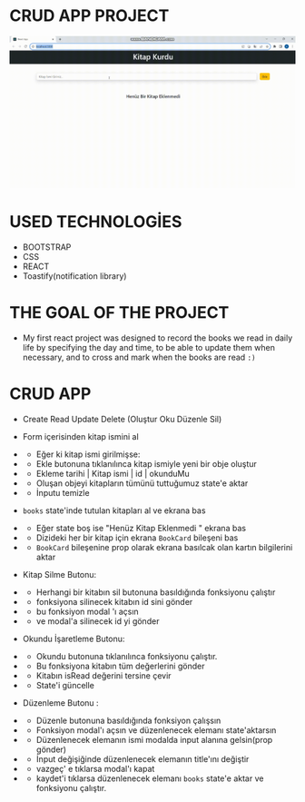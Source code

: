 # CRUD APP PROJECT
![VİEW GİF](crud-app-project.gif)

# USED TECHNOLOGİES
- BOOTSTRAP
- CSS
- REACT
- Toastify(notification library)

# THE GOAL OF THE PROJECT
- My first react project was designed to record the books we read in daily life by specifying the day and time, to be able to update them when necessary, and to cross and mark when the books are read `:)`



# CRUD APP 

* Create Read Update Delete (Oluştur Oku Düzenle Sil)

* Form içerisinden kitap ismini al
* - Eğer ki kitap ismi girilmişse:
* - Ekle butonuna tıklanılınca kitap ismiyle yeni bir obje oluştur
* - Ekleme tarihi | Kitap ismi | id | okunduMu
* - Oluşan objeyi kitapların tümünü tuttuğumuz state'e aktar
* - İnputu temizle


* `books`  state'inde tutulan kitapları al ve ekrana bas
* - Eğer state boş ise "Henüz Kitap Eklenmedi " ekrana bas
* - Dizideki her bir kitap için ekrana `BookCard` bileşeni bas
* - `BookCard` bileşenine prop olarak ekrana basılcak olan kartın bilgilerini aktar


*  Kitap Silme Butonu:
* - Herhangi bir kitabın sil butonuna basıldığında fonksiyonu çalıştır
* - fonksiyona silinecek kitabın id sini gönder
* - bu fonksiyon modal 'ı açsın
* - ve modal'a silinecek id yi gönder 


* Okundu İşaretleme Butonu:
* - Okundu butonuna tıklanılınca fonksiyonu çalıştır.
* - Bu fonksiyona  kitabın tüm değerlerini gönder
* - Kitabın isRead değerini tersine çevir
* - State'i güncelle


* Düzenleme Butonu :
* - Düzenle butonuna basıldığında fonksiyon çalışsın
* - Fonksiyon modal'ı açsın ve düzenlenecek elemanı state'aktarsın
* - Düzenlenecek elemanın  ismi modalda input alanına gelsin(prop gönder)
* - İnput değişiğinde düzenlenecek elemanın title'ını değiştir
* - vazgeç' e tıklarsa modal'ı kapat
* - kaydet'i tıklarsa düzenlenecek elemanı `books` state'e aktar ve fonksiyonu çalıştır.


